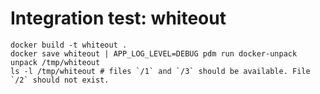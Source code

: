 # Integration test: whiteout

```
docker build -t whiteout .
docker save whiteout | APP_LOG_LEVEL=DEBUG pdm run docker-unpack unpack /tmp/whiteout
ls -l /tmp/whiteout # files `/1` and `/3` should be available. File `/2` should not exist.
```